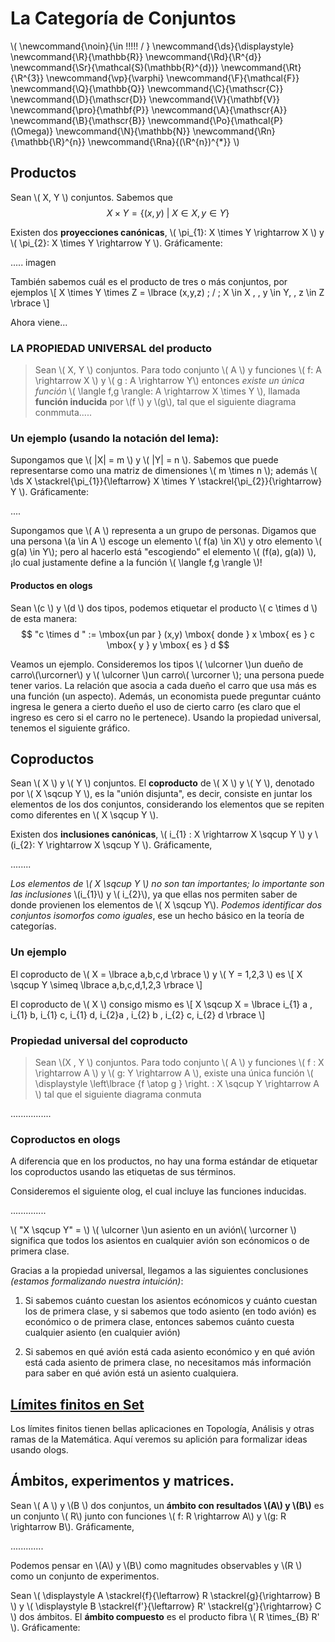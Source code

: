# La Categoría de Conjuntos
<script type="text/javascript" async
  src="https://cdnjs.cloudflare.com/ajax/libs/mathjax/2.7.1/MathJax.js?config=TeX-MML-AM_CHTML">
</script>

\\(
  \newcommand{\noin}{\in \!\!\!\!\! / }
  \newcommand{\ds}{\displaystyle}
  \newcommand{\R}{\mathbb{R}}
  \newcommand{\Rd}{\R^{d}}
  \newcommand{\Sr}{\mathcal{S}(\mathbb{R}^{d})}
  \newcommand{\Rt}{\R^{3}}
  \newcommand{\vp}{\varphi}
  \newcommand{\F}{\mathcal{F}}
  \newcommand{\Q}{\mathbb{Q}}
  \newcommand{\C}{\mathscr{C}}
  \newcommand{\D}{\mathscr{D}}
  \newcommand{\V}{\mathbf{V}}
  \newcommand{\pro}{\mathbf{P}}
  \newcommand{\A}{\mathscr{A}}
  \newcommand{\B}{\mathscr{B}}
  \newcommand{\Po}{\mathcal{P}(\Omega)}
  \newcommand{\N}{\mathbb{N}}
  \newcommand{\Rn}{\mathbb{\R}^{n}}
  \newcommand{\Rna}{(\R^{n})^{*}}
\\)
## Productos

Sean \\( X, Y \\) conjuntos. Sabemos que
$$ X \times Y = \lbrace (x,y) \: | \: X \in X , \, y \in Y \rbrace $$

Existen dos **proyecciones canónicas**, \\( \pi_{1}: X \times Y \rightarrow X \\) y \\( \pi_{2}: X \times Y \rightarrow Y \\). Gráficamente:

..... imagen

También sabemos cuál es el producto de tres o más conjuntos, por ejemplos \\[ X \times Y \times Z = \lbrace (x,y,z) \; / \; X \in X , \, y \in Y,  \, z \in Z \rbrace \\]

Ahora viene...

### LA PROPIEDAD UNIVERSAL del producto
> Sean \\( X, Y \\) conjuntos. Para todo conjunto \\( A \\) y funciones \\( f: A \rightarrow X \\) y  \\( g : A \rightarrow Y\\) entonces *existe un única función* \\( \langle f,g \rangle: A \rightarrow X \times Y \\), llamada **función inducida** por \\(f \\) y \\(g\\), tal que el siguiente diagrama conmmuta.....  


### Un ejemplo (usando la notación del lema):
Supongamos que \\( |X| = m \\) y \\( |Y| = n  \\). Sabemos que puede representarse como una matriz de dimensiones \\( m \times n \\); además \\( \ds X \stackrel{\pi_{1}}{\leftarrow} X \times Y \stackrel{\pi_{2}}{\rightarrow} Y \\). Gráficamente:

....

Supongamos que \\( A \\) representa a un grupo de personas. Digamos que una persona \\(a \in A \\) escoge un elemento \\( f(a) \in X\\) y otro elemento \\( g(a) \in Y\\); pero al hacerlo está "escogiendo" el elemento \\( (f(a), g(a)) \\), ¡lo cual justamente define a la función \\( \langle f,g \rangle \\)!

#### Productos en ologs
Sean \\(c \\) y \\(d \\) dos tipos, podemos etiquetar el producto \\( c \times d \\) de esta manera: $$  "c \times d " := \mbox{un par } (x,y) \mbox{ donde }  x \mbox{ es } c  \mbox{ y }  y  \mbox{ es } d  $$

Veamos un ejemplo. Consideremos los tipos \\( \ulcorner \\)un dueño de carro\\(\urcorner\\) y \\( \ulcorner \\)un carro\\( \urcorner \\); una persona puede tener varios. La relación que asocia a cada dueño el carro que usa más es una función (un aspecto). Además, un economista puede preguntar cuánto ingresa le genera a cierto dueño el uso de cierto carro (es claro que el ingreso es cero si el carro no le pertenece). Usando la propiedad universal, tenemos el siguiente gráfico.


## Coproductos
Sean \\( X \\) y  \\( Y \\) conjuntos. El **coproducto** de \\( X \\) y \\( Y \\), denotado por \\( X \sqcup Y \\), es la "unión disjunta", es decir, consiste en juntar los elementos de los dos conjuntos, considerando los elementos que se repiten como diferentes en \\( X \sqcup Y \\).

Existen dos **inclusiones canónicas**, \\( i_{1} : X \rightarrow X \sqcup Y \\) y \\(i_{2}: Y \rightarrow X \sqcup Y \\). Gráficamente,

........

*Los elementos de \\( X \sqcup Y \\) no son tan importantes; lo importante son las inclusiones* \\(i_{1}\\) y \\( i_{2}\\), ya que ellas nos permiten saber de donde provienen los elementos de \\( X \sqcup Y\\). *Podemos identificar dos conjuntos isomorfos como iguales*, ese un hecho básico en la teoría de categorías.

### Un ejemplo
El coproducto de \\( X = \lbrace a,b,c,d \rbrace \\) y \\( Y = 1,2,3 \\) es \\[ X \sqcup Y \simeq \lbrace a,b,c,d,1,2,3 \rbrace \\]

El coproducto de \\( X \\) consigo mismo es \\[ X \sqcup X = \lbrace i_{1} a , i_{1} b, i_{1} c, i_{1} d, i_{2}a , i_{2} b , i_{2} c, i_{2} d \rbrace  \\]

### Propiedad universal del coproducto
> Sean \\(X , Y \\) conjuntos. Para todo conjunto \\( A \\) y funciones \\( f : X \rightarrow A \\) y \\( g: Y \rightarrow A \\), existe una única función \\( \displaystyle \left\lbrace {f \atop g } \right. : X \sqcup Y \rightarrow A \\) tal que el siguiente diagrama conmuta

................

### Coproductos en ologs

A diferencia que en los productos, no hay una forma estándar de etiquetar los coproductos usando las etiquetas de sus términos.

Consideremos el siguiente olog, el cual incluye las funciones inducidas.

..............

 \\( "X \sqcup Y" = \\) \\( \ulcorner \\)un asiento en un avión\\( \urcorner \\) significa que todos los asientos en cualquier avión son ecónomicos o de primera clase.

 Gracias a la propiedad universal, llegamos a las siguientes conclusiones *(estamos formalizando nuestra intuición)*:
 1. Si sabemos cuánto cuestan los asientos ecónomicos y cuánto cuestan los de primera clase, y si sabemos que todo asiento (en todo avión) es económico o de primera clase, entonces sabemos cuánto cuesta cualquier asiento (en cualquier avión)

 2. Si sabemos en qué avión está cada asiento económico y en qué avión está cada asiento de primera clase, no necesitamos más información para saber en qué avión está un asiento cualquiera.


## [Límites finitos en **Set**](limites_finitos_en_set.md)
Los límites finitos tienen bellas aplicaciones en Topología, Análisis y otras ramas de la Matemática. Aquí veremos su aplición para formalizar ideas usando ologs.

## Ámbitos, experimentos y matrices.

Sean \\( A \\)  y \\(B \\) dos conjuntos, un **ámbito con resultados \\(A\\) y \\(B\\)**  es un conjunto \\( R\\) junto con funciones \\( f: R \rightarrow A\\) y  \\(g: R \rightarrow B\\). Gráficamente,

.............

Podemos pensar en \\(A\\) y \\(B\\) como magnitudes observables y \\(R \\) como un conjunto de experimentos.

Sean \\( \displaystyle A \stackrel{f}{\leftarrow} R \stackrel{g}{\rightarrow} B \\) y \\( \displaystyle B \stackrel{f'}{\leftarrow} R' \stackrel{g'}{\rightarrow} C \\) dos ámbitos. El **ámbito compuesto** es el producto fibra \\( R \times_{B} R' \\). Gráficamente: 
